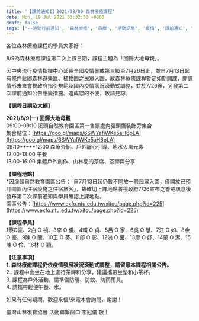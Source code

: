 ```yaml
---
title: '【課前通知I】2021/08/09 森林療癒課程'
date: Mon, 19 Jul 2021 03:32:50 +0000
draft: false
tags: ['--活動行前通知', '森林療癒', '森療', '活動訊息', '疫情', '課前通知', '警戒']
---
```


各位森林療癒課程的學員大家好：

8/9為森林療癒課程第二次上課日期，課程主題為「回歸大地母親」。

因中央流行疫情指揮中心延長全國疫情警戒第三級至7月26日止，並自7月13日起有條件鬆綁森林遊樂區、植物園之民眾入園，故森林療癒課程暫定如期開課，開課情形未來會視政府指引規範及國內疫情狀況滾動式調整，並於7/26後，另發第二次課前通知公告應變措施。造成您的不便，敬請見諒。

**【課程日期及大綱】**

**2021/8/9(一) 回歸大地母親**  
09:00-09:10 溪頭自然教育園區第一售票處內貓頭鷹裝飾旁集合  
集合點位：[https://goo.gl/maps/6SWYafiWKe5aH6pLA](https://goo.gl/maps/6SWYafiWKe5aH6pLA)  
09:10**–**12:00 森療介紹、戶外靜心引導、地水火風元素  
12:00-13:00 午餐  
13:00-16:00 集體戶外創作、山林間的茶席、茶禪與分享

**【課程地點】**  
\*因溪頭自然教育園區公告：「自7月13日起仍暫不開放一般民眾入園，僅開放已預訂園區內住宿設施之住宿旅客」，故確切上課地點將視政府7/26宣布之警戒訊息後發布第二次課前通知與學員確認上課地點。  
園區公告：[https://www.exfo.ntu.edu.tw/xitou/page.php?id=225](https://www.exfo.ntu.edu.tw/xitou/page.php?id=225)

**【課程學員】**  
1蔡O豪、2白 O 禎、3李 O 儀、4賴 O 貞、5呂 O 家、6吳 O 慧、7江 O 如、8余 O 豪、9陳 O 蘭、10王 O 芬、11邱 O 彰、12洪 O 茵、13廖 O 妤、14蒙 O 潔、15陳 O 伶、16林 O 穎。

**【注意事項】**  
**1\. 森林療癒課程仍依疫情發展狀況滾動式調整，請留意本課程相關公告。**  
2.. 課程中會坐在地上進行茶禪和分享，建議攜帶坐墊和小茶杯。  
3\. 課程為戶外活動，請準備防曬、防蚊、防雨雨具。  
4\. 請攜帶輕便午餐、水。

如果有任何疑問，歡迎來信/來電本會詢問，謝謝！

臺灣山林復育協會 活動聯繫窗口 李冠儀 敬上